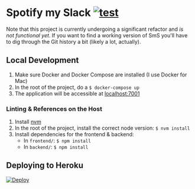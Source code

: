 # Spotify my Slack [![test](https://github.com/micthiesen/spotify-my-slack/workflows/test/badge.svg?branch=master)](https://github.com/micthiesen/spotify-my-slack/actions?query=workflow%3Atest)

Note that this project is currently undergoing a significant refactor and _is not
functional yet_. If you want to find a working version of SmS you'll have to dig through
the Git history a bit (likely a lot, actually).

## Local Development

1. Make sure Docker and Docker Compose are installed (I use Docker for Mac)
1. In the root of the project, do a `$ docker-compose up`
1. The application will be accessible at [localhost:7001](http://localhost:7001)

### Linting & References on the Host

1. Install [nvm](https://github.com/nvm-sh/nvm)
1. In the root of the project, install the correct node version: `$ nvm install`
1. Install dependencies for the frontend & backend:
   - In `frontend/`: `$ npm install`
   - In `backend/`: `$ npm install`

## Deploying to Heroku

[![Deploy](https://www.herokucdn.com/deploy/button.svg)](https://heroku.com/deploy)
